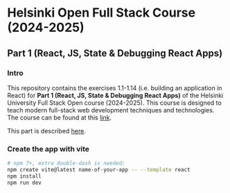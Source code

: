 # Helsinki Open Full Stack Course (2024-2025)

## Part 1 (React, JS, State & Debugging React Apps)

### Intro

This repository contains the exercises 1.1-1.14 (i.e. building an application in React) for **Part 1 (React, JS, State & Debugging React Apps)** of the Helsinki University Full Stack Open course (2024-2025). This course is designed to teach modern full-stack web development techniques and technologies. The course can be found at this [link](https://fullstackopen.com/en/about/).

This part is described [here](https://fullstackopen.com/en/part1/introduction_to_react).

### Create the app with vite

```bash
# npm 7+, extra double-dash is needed:
npm create vite@latest name-of-your-app -- --template react
npm install
npm run dev
```
